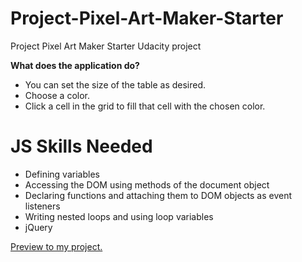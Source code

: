 # Project-Pixel-Art-Maker-Starter
Project Pixel Art Maker Starter Udacity project

**What does the application do?**
- You can set the size of the table as desired.
- Choose a color.
- Click a cell in the grid to fill that cell with the chosen color.

 # JS Skills Needed

- Defining variables 
- Accessing the DOM using methods of the document object
- Declaring functions and attaching them to DOM objects as event listeners
- Writing nested loops and using loop variables
- jQuery

[Preview to my project.](https://nnaezema.github.io/Project-Pixel-Art-Maker-Starter/)
